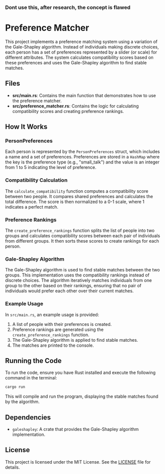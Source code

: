 ### Dont use this, after research, the concept is flawed

# Preference Matcher

This project implements a preference matching system using a variation of the Gale-Shapley algorithm. Instead of individuals making discrete choices, each person has a set of preferences represented by a slider (or scale) for different attributes. The system calculates compatibility scores based on these preferences and uses the Gale-Shapley algorithm to find stable matches.

## Files

- **src/main.rs**: Contains the main function that demonstrates how to use the preference matcher.
- **src/preference_matcher.rs**: Contains the logic for calculating compatibility scores and creating preference rankings.

## How It Works

### PersonPreferences

Each person is represented by the `PersonPreferences` struct, which includes a name and a set of preferences. Preferences are stored in a `HashMap` where the key is the preference type (e.g., "small_talk") and the value is an integer from 1 to 5 indicating the level of preference.

### Compatibility Calculation

The `calculate_compatibility` function computes a compatibility score between two people. It compares shared preferences and calculates the total difference. The score is then normalized to a 0-1 scale, where 1 indicates a perfect match.

### Preference Rankings

The `create_preference_rankings` function splits the list of people into two groups and calculates compatibility scores between each pair of individuals from different groups. It then sorts these scores to create rankings for each person.

### Gale-Shapley Algorithm

The Gale-Shapley algorithm is used to find stable matches between the two groups. This implementation uses the compatibility rankings instead of discrete choices. The algorithm iteratively matches individuals from one group to the other based on their rankings, ensuring that no pair of individuals would prefer each other over their current matches.

### Example Usage

In `src/main.rs`, an example usage is provided:

1. A list of people with their preferences is created.
2. Preference rankings are generated using the `create_preference_rankings` function.
3. The Gale-Shapley algorithm is applied to find stable matches.
4. The matches are printed to the console.

## Running the Code

To run the code, ensure you have Rust installed and execute the following command in the terminal:
```bash
cargo run
```

This will compile and run the program, displaying the stable matches found by the algorithm.

## Dependencies

- `galeshapley`: A crate that provides the Gale-Shapley algorithm implementation.

## License

This project is licensed under the MIT License. See the [LICENSE](LICENSE) file for details.

